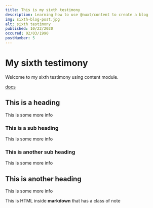 ```yaml
---
title: This is my sixth testimony
description: Learning how to use @nuxt/content to create a blog
img: sixth-blog-post.jpg
alt: sixth testimony
published: 10/22/2020
occured: 02/03/1990
postNumber: 5
---
```


# My sixth testimony

Welcome to my sixth testimony using content module.

[docs](https://nuxtjs.org/blog/creating-blog-with-nuxt-content#installation)

## This is a heading

This is some more info

### This is a sub heading

This is some more info

### This is another sub heading

This is some more info

## This is another heading

This is some more info

<div class="bg-blue-500 text-white p-4 mb-4">
  This is HTML inside <strong>markdown</strong> that has a class of note
</div>